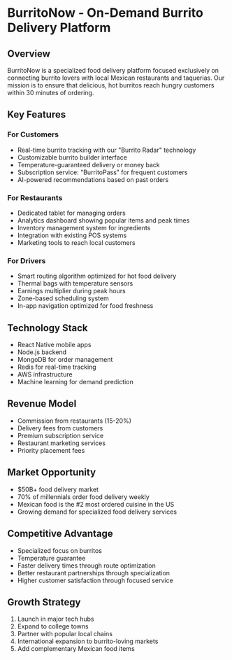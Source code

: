 # BurritoNow - On-Demand Burrito Delivery Platform

## Overview
BurritoNow is a specialized food delivery platform focused exclusively on connecting burrito lovers with local Mexican restaurants and taquerias. Our mission is to ensure that delicious, hot burritos reach hungry customers within 30 minutes of ordering.

## Key Features

### For Customers
- Real-time burrito tracking with our "Burrito Radar" technology
- Customizable burrito builder interface
- Temperature-guaranteed delivery or money back
- Subscription service: "BurritoPass" for frequent customers
- AI-powered recommendations based on past orders

### For Restaurants
- Dedicated tablet for managing orders
- Analytics dashboard showing popular items and peak times
- Inventory management system for ingredients
- Integration with existing POS systems
- Marketing tools to reach local customers

### For Drivers
- Smart routing algorithm optimized for hot food delivery
- Thermal bags with temperature sensors
- Earnings multiplier during peak hours
- Zone-based scheduling system
- In-app navigation optimized for food freshness

## Technology Stack
- React Native mobile apps
- Node.js backend
- MongoDB for order management
- Redis for real-time tracking
- AWS infrastructure
- Machine learning for demand prediction

## Revenue Model
- Commission from restaurants (15-20%)
- Delivery fees from customers
- Premium subscription service
- Restaurant marketing services
- Priority placement fees

## Market Opportunity
- $50B+ food delivery market
- 70% of millennials order food delivery weekly
- Mexican food is the #2 most ordered cuisine in the US
- Growing demand for specialized food delivery services

## Competitive Advantage
- Specialized focus on burritos
- Temperature guarantee
- Faster delivery times through route optimization
- Better restaurant partnerships through specialization
- Higher customer satisfaction through focused service

## Growth Strategy
1. Launch in major tech hubs
2. Expand to college towns
3. Partner with popular local chains
4. International expansion to burrito-loving markets
5. Add complementary Mexican food items

